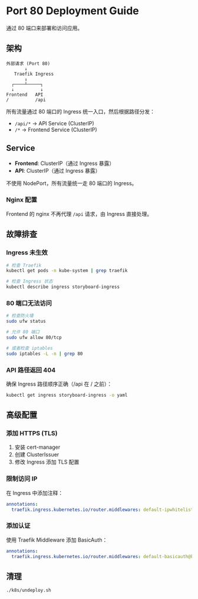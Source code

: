 # Port 80 Deployment Guide

通过 80 端口来部署和访问应用。

## 架构

```
外部请求 (Port 80)
       ↓
   Traefik Ingress
       ↓
  ┌────┴─────┐
  ↓          ↓
Frontend   API
/          /api
```

所有流量通过 80 端口的 Ingress 统一入口，然后根据路径分发：

- `/api/*` → API Service (ClusterIP)
- `/*` → Frontend Service (ClusterIP)

## Service

- **Frontend**: ClusterIP（通过 Ingress 暴露）
- **API**: ClusterIP（通过 Ingress 暴露）

不使用 NodePort，所有流量统一走 80 端口的 Ingress。

### Nginx 配置

Frontend 的 nginx 不再代理 `/api` 请求，由 Ingress 直接处理。

## 故障排查

### Ingress 未生效

```bash
# 检查 Traefik
kubectl get pods -n kube-system | grep traefik

# 检查 Ingress 状态
kubectl describe ingress storyboard-ingress
```

### 80 端口无法访问

```bash
# 检查防火墙
sudo ufw status

# 允许 80 端口
sudo ufw allow 80/tcp

# 或者检查 iptables
sudo iptables -L -n | grep 80
```

### API 路径返回 404

确保 Ingress 路径顺序正确（/api 在 / 之前）：

```bash
kubectl get ingress storyboard-ingress -o yaml
```

## 高级配置

### 添加 HTTPS (TLS)

1. 安装 cert-manager
2. 创建 ClusterIssuer
3. 修改 Ingress 添加 TLS 配置

### 限制访问 IP

在 Ingress 中添加注释：

```yaml
annotations:
  traefik.ingress.kubernetes.io/router.middlewares: default-ipwhitelist@kubernetescrd
```

### 添加认证

使用 Traefik Middleware 添加 BasicAuth：

```yaml
annotations:
  traefik.ingress.kubernetes.io/router.middlewares: default-basicauth@kubernetescrd
```

## 清理

```bash
./k8s/undeploy.sh
```
